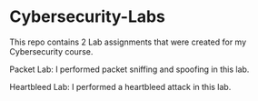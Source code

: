 # Cybersecurity-Labs
This repo contains 2 Lab assignments that were created for my Cybersecurity course.



Packet Lab: I performed packet sniffing and spoofing in this lab.


Heartbleed Lab: I performed a heartbleed attack in this lab.
